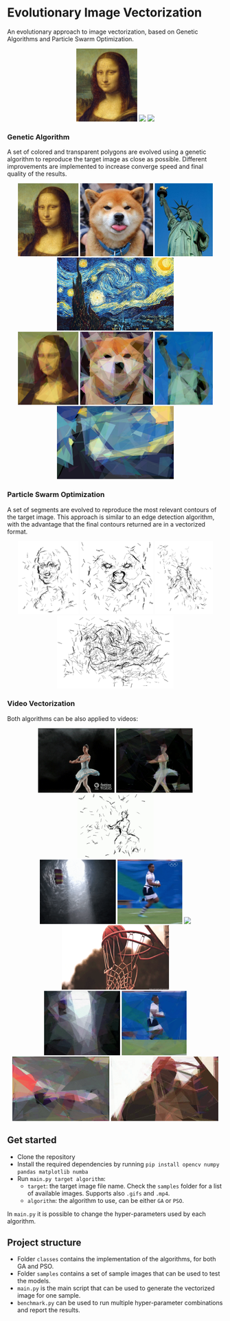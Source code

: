 # Evolutionary Image Vectorization

An evolutionary approach to image vectorization, based on Genetic Algorithms and Particle Swarm Optimization.

<div align="center">
    <img src="samples/mona_lisa.jpg" height="170"/>
    <img src="results/images/GA_mona_lisa.gif" height="170"/>
    <img src="results/images/PSO_mona_lisa.gif" height="170"/>
</div>


### Genetic Algorithm
A set of colored and transparent polygons are evolved using a genetic algorithm to reproduce the target image as close as possible. Different improvements are implemented to increase converge speed and final quality of the results.

<div align="center">
    <img src="samples/mona_lisa.jpg" height="170"/>
    <img src="samples/dog.jpg" height="170"/>
    <img src="samples/liberty_statue.jpg" height="170"/>
    <img src="samples/starry_night.jpg" height="170"/>
</div>
<div align="center">
    <img src="results/images/GA_mona_lisa.jpg" height="170"/>
    <img src="results/images/GA_dog.jpg" height="170"/>
    <img src="results/images/GA_liberty_statue.jpg" height="170"/>
    <img src="results/images/GA_starry_night.jpg" height="170"/>
</div>

### Particle Swarm Optimization
A set of segments are evolved to reproduce the most relevant contours of the target image. This approach is similar to an edge detection algorithm, with the advantage that the final contours returned are in a vectorized format. 

 
<div align="center">
    <img src="results/images/PSO_mona_lisa.jpg" height="170"/>
    <img src="results/images/PSO_dog.jpg" height="170"/>
    <img src="results/images/PSO_liberty_statue.jpg" height="170"/>
    <img src="results/images/PSO_starry_night.jpg" height="170"/>
</div>

### Video Vectorization
Both algorithms can be also applied to videos:


<div align="center">
    <img src="samples/dancer.gif" height="150"/>
    <img src="results/images/GA_dancer.gif" height="150"/>
    <img src="results/images/PSO_dancer.gif" height="150"/>
</div>


<div align="center">
    <img src="samples/parachute.gif" height="150"/>
    <img src="samples/run.gif" height="150"/>
    <img src="samples/cars.gif" height="150"/>
    <img src="samples/basket.gif" height="150" width="250"/>
</div>

<div align="center">
    <img src="results/images/GA_parachute.gif" height="150"/>
    <img src="results/images/GA_run.gif" height="150"/>
    <img src="results/images/GA_cars.gif" height="150"/>
    <img src="results/images/GA_basket.gif" height="150" width="250"/>
</div>

## Get started
- Clone the repository
- Install the required dependencies by running `pip install opencv numpy pandas matplotlib numba`
- Run `main.py target algorithm`:
    - `target`: the target image file name. Check the `samples` folder for a list of available images. Supports also `.gifs` and `.mp4`.
    - `algorithm`: the algorithm to use, can be either `GA` or `PSO`.

In `main.py` it is possible to change the hyper-parameters used by each algorithm.

## Project structure
- Folder `classes` contains the implementation of the algorithms, for both GA and PSO.
- Folder `samples` contains a set of sample images that can be used to test the models.
- `main.py` is the main script that can be used to generate the vectorized image for one sample.
- `benchmark.py` can be used to run multiple hyper-parameter combinations and report the results.
